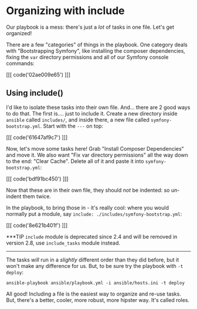 # Organizing with include

Our playbook is a mess: there's just a *lot* of tasks in one file. Let's get
organized!

There are a few "categories" of things in the playbook. One category deals with
"Bootstrapping Symfony", like installing the composer dependencies, fixing the
`var` directory permissions and all of our Symfony console commands:

[[[ code('02ae009e65') ]]]

## Using include()

I'd like to isolate these tasks into their own file. And... there are 2 good ways
to do that. The first is.... just to include it. Create a new directory inside
`ansible` called `includes/`, and inside there, a new file called `symfony-bootstrap.yml`.
Start with the `---` on top:

[[[ code('61647af9c7') ]]]

Now, let's move some tasks here! Grab "Install Composer Dependencies" and move it.
We also want "Fix var directory permissions" all the way down to the end: "Clear Cache".
Delete all of it and paste it into `symfony-bootstrap.yml`:

[[[ code('bdf91bc450') ]]]

Now that these are in their own file, they should *not* be indented: so un-indent
them twice.

In the playbook, to bring those in - it's really cool: where you would normally
put a module, say `include: ./includes/symfony-bootstrap.yml`:

[[[ code('8e621b401f') ]]]

***TIP
`include` module is deprecated since 2.4 and will be removed in version 2.8,
use `include_tasks` module instead.
***

The tasks *will* run in a *slightly* different order than they did before, but it
won't make any difference for us. But, to be sure try the playbook with `-t deploy`:

```terminal
ansible-playbook ansible/playbook.yml -i ansible/hosts.ini -t deploy
```

All good! Including a file is the easiest way to organize and re-use tasks. But,
there's a better, cooler, more robust, more hipster way. It's called roles.
